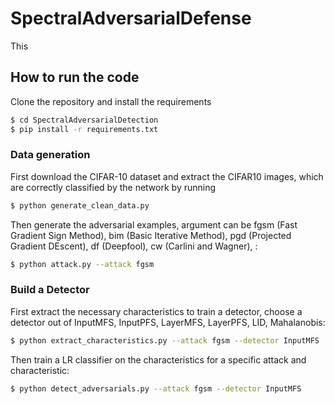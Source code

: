 # SpectralAdversarialDefense

This 

## How to run the code

Clone the repository and install the requirements
```sh
$ cd SpectralAdversarialDetection
$ pip install -r requirements.txt
```

### Data generation

First download the CIFAR-10 dataset and extract the CIFAR10 images, which are correctly classified by the network by running
```sh
$ python generate_clean_data.py
```

Then generate the adversarial examples, argument can be fgsm (Fast Gradient Sign Method), bim (Basic Iterative Method), pgd (Projected Gradient DEscent), df (Deepfool), cw (Carlini and Wagner), :
```sh
$ python attack.py --attack fgsm
```

### Build a Detector

First extract the necessary characteristics to train a detector, choose a detector out of InputMFS, InputPFS, LayerMFS, LayerPFS, LID, Mahalanobis: 
```sh
$ python extract_characteristics.py --attack fgsm --detector InputMFS
```

Then train a LR classifier on the characteristics for a specific attack and characteristic:
```sh
$ python detect_adversarials.py --attack fgsm --detector InputMFS
```